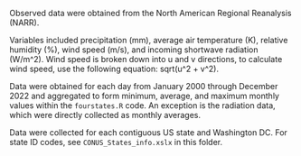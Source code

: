 Observed data were obtained from the North American Regional Reanalysis (NARR). 

Variables included precipitation (mm), average air temperature (K), relative humidity (%), wind speed (m/s), and incoming shortwave radiation (W/m^2).
Wind speed is broken down into u and v directions, to calculate wind speed, use the following equation: sqrt(u^2 + v^2).

Data were obtained for each day from January 2000 through December 2022 and aggregated to form minimum, average, and maximum monthly values within the `fourstates.R` code. An exception is the radiation data, which were directly collected as monthly averages.

Data were collected for each contiguous US state and Washington DC. For state ID codes, see `CONUS_States_info.xslx` in this folder.
